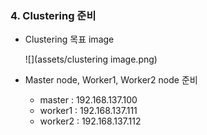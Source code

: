 ### 4. Clustering 준비

- Clustering 목표 image

  ![](assets/clustering image.png)

- Master node, Worker1, Worker2 node 준비

  - master : 192.168.137.100
  - worker1 : 192.168.137.111
  - worker2 : 192.168.137.112

  

